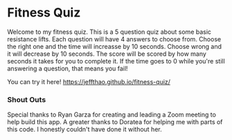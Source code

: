 # Fitness Quiz
Welcome to my fitness quiz. This is a 5 question quiz about some basic resistance lifts. Each question will have 4 answers to choose from. Choose the right one and the time will increasse by 10 seconds. Choose wrong and it will decrease by 10 seconds. The score will be scored by how many seconds it takes for you to complete it. If the time goes to 0 while you're still answering a question, that means you fail!

You can try it here!
https://jeffthao.github.io/fitness-quiz/

### Shout Outs
Special thanks to Ryan Garza for creating and leading a Zoom meeting to help build this app. A greater thanks to Doratea for helping me with parts of this code. I honestly couldn't have done it without her.